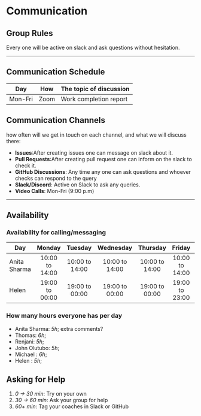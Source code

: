 # Communication

## Group Rules

<!-- any general rules you'd like to set for your group? -->

Every one will be active on slack and ask questions without hesitation.

---

## Communication Schedule

| Day     | How  | The topic of discussion |
| ------- | :--: | ----------------------- |
| Mon-Fri | Zoom | Work completion report  |

## Communication Channels

how often will we get in touch on each channel, and what we will discuss there:

- **Issues**:After creating issues one can message on slack about it.
- **Pull Requests**:After creating pull request one can inform on the slack to
  check it.
- **GitHub Discussions**: Any time any one can ask questions and whoever checks
  can respond to the query
- **Slack/Discord**: Active on Slack to ask any queries.
- **Video Calls**: Mon-Fri (9:00 p.m)

---

## Availability

### Availability for calling/messaging

| Day          |     Monday     |    Tuesday     |   Wednesday    |    Thursday     |     Friday     | Saturday |     Sunday     |
| ------------ | :------------: | :------------: | :------------: | :-------------: | :------------: | :------: | :------------: |
| Anita Sharma | 10:00 to 14:00 | 10:00 to 14:00 | 10:00 to 14:00 | 10:00 to 14:00 | 10:00 to 14:00 |    NA    | 12:00 to 16:00 |
| Helen | 19:00 to 00:00 | 19:00 to 00:00 | 19:00 to 00:00 | 19:00 to 00:00 | 19:00 to 23:00 |    10:00 to 15:00    | 12:00 to 16:00 |

### How many hours everyone has per day

- Anita Sharma: _5h_; extra comments?
- Thomas: _6h_;
- Renjani: _5h_;
- John Olutubo: _5h_;
- Michael : _6h_;
- Helen : _5h_;

## Asking for Help

1. _0 -> 30 min_: Try on your own
2. _30 -> 60 min_: Ask your group for help
3. _60+ min_: Tag your coaches in Slack or GitHub
